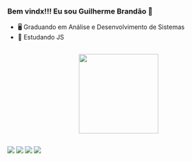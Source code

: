 ### Bem vindx!!! Eu sou Guilherme Brandão 🎈
- 🖥 Graduando em Análise e Desenvolvimento de Sistemas
- 🧠 Estudando JS
##
<div align="center">
  <a href="https://github.com/Brandaoguilherme">
  <img height="180em" src="https://github-readme-stats.vercel.app/api?username=GuilhermeBrandao&show_icons=true&theme=dark&include_all_commits=true&count_private=true"/>
</div>

##

<div>
  <a href="https://instagram.com/guihbrandao__?igshid=YmMyMTA2M2Y=i" target="_blank"><img src="https://img.shields.io/badge/-Instagram-%23E4405F?style=for-the-badge&logo=instagram&logoColor=white" target="_blank real=external"></a> 
 <a href="https://discord.com/channels/@me" target="_blank"><img src="https://img.shields.io/badge/Discord-7289DA?style=for-the-badge&logo=discord&logoColor=white" target="_blank"></a> 
  <a href = "guilhermebrandao.tec@gmail.com"><img src="https://img.shields.io/badge/Gmail-D14836?style=for-the-badge&logo=gmail&logoColor=white" target="_blank"></a>
  <a href="https://www.linkedin.com/in/guilhermeabrandao/" target="_blank"><img src="https://img.shields.io/badge/-LinkedIn-%230077B5?style=for-the-badge&logo=linkedin&logoColor=white" target="_blank"></a> 
 
##
</div>
